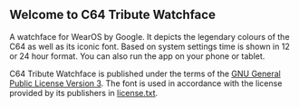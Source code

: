## Welcome to C64 Tribute Watchface

A watchface for WearOS by Google. It depicts the legendary colours of the C64 as well as its iconic font. Based on system settings time is shown in 12 or 24 hour format. You can also run the app on your phone or tablet.

C64 Tribute Watchface is published under the terms of the [GNU General Public License Version 3](./gpl-3.0.txt). The font is used in accordance with the license provided by its publishers in [license.txt](./license.txt).
